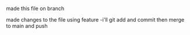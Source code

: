 made this file on branch


made changes to the file using feature -i'll git add and commit 
then merge to main and push
